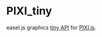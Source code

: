 # PIXI_tiny
easel.js graphics [tiny API](http://www.createjs.com/docs/easeljs/classes/Graphics.html) for [PIXI.js](http://www.pixijs.com/).

